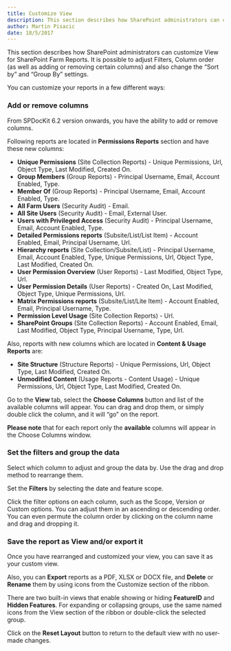 ```yaml
---
title: Customize View
description: This section describes how SharePoint administrators can customize View for SharePoint Farm Reports. It is possible to adjust Filters, Column order (as well as adding or removing certain columns) and also change the “Sort by” and “Group By” settings.
author: Martin Pisacic
date: 18/5/2017
---
```


This section describes how SharePoint administrators can customize View for SharePoint Farm Reports. It is possible to adjust Filters, Column order (as well as adding or removing certain columns) and also change the “Sort by” and “Group By” settings.

You can customize your reports in a few different ways:

### **Add or remove columns**

From SPDocKit 6.2 version onwards, you have the ability to add or remove columns.

Following reports are located in **Permissions Reports** section and have these new columns:

* **Unique Permissions** (Site Collection Reports) - Unique Permissions, Url, Object Type, Last Modified, Created On.
* **Group Members** (Group Reports) - Principal Username, Email, Account Enabled, Type.
* **Member Of** (Group Reports) - Principal Username, Email, Account Enabled, Type.
* **All Farm Users** (Security Audit) - Email.
* **All Site Users** (Security Audit) - Email, External User.
* **Users with Privileged Access** (Security Audit) - Principal Username, Email, Account Enabled, Type.
* **Detailed Permissions reports** (Subsite/List/List Item) - Account Enabled, Email, Principal Username, Url.
* **Hierarchy reports** (Site Collection/Subsite/List) - Principal Username, Email, Account Enabled, Type, Unique Permissions, Url, Object Type, Last Modified, Created On.
* **User Permission Overview** (User Reports) - Last Modified, Object Type, Url.
* **User Permission Details** (User Reports) - Created On, Last Modified, Object Type, Unique Permissions, Url.
* **Matrix Permissions reports** (Subsite/List/Lite Item) - Account Enabled, Email, Principal Username, Type.
* **Permission Level Usage** (Site Collection Reports) - Url.
* **SharePoint Groups** (Site Collection Reports) - Account Enabled, Email, Last Modified, Object Type, Principal Username, Type, Url.

Also, reports with new columns which are located in **Content & Usage Reports** are:
* **Site Structure** (Structure Reports) - Unique Permissions, Url, Object Type, Last Modified, Created On.
* **Unmodified Content** (Usage Reports - Content Usage) - Unique Permissions, Url, Object Type, Last Modified, Created On.

Go to the **View** tab, select the **Choose Columns** button and list of the available columns will appear. You can drag and drop them, or simply double click the column, and it will “go” on the report.

**Please note** that for each report only the **available** columns will appear in the Choose Columns window.

### **Set the filters and group the data**

Select which column to adjust and group the data by. Use the drag and drop method to rearrange them.

Set the **Filters** by selecting the date and feature scope.

Click the filter options on each column, such as the Scope, Version or Custom options. You can adjust them in an ascending or descending order. You can even permute the column order by clicking on the column name and drag and dropping it.

### **Save the report as View and/or export it**

Once you have rearranged and customized your view, you can save it as your custom view.

Also, you can **Export** reports as a PDF, XLSX or DOCX file, and **Delete** or **Rename** them by using icons from the Customize section of the ribbon.

There are two built-in views that enable showing or hiding **FeatureID** and **Hidden Features**. For expanding or collapsing groups, use the same named icons from the View section of the ribbon or double-click the selected group.

Click on the **Reset Layout** button to return to the default view with no user-made changes.